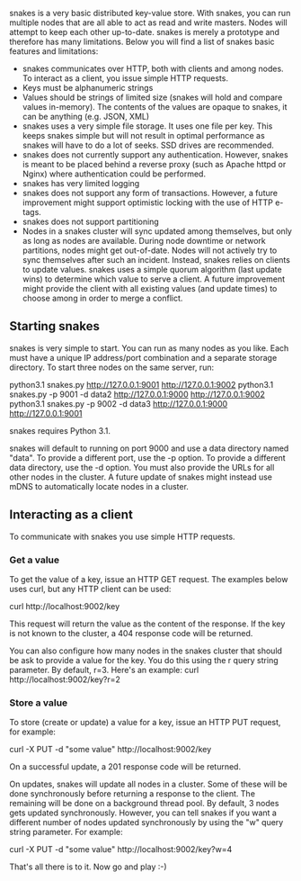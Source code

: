 snakes is a very basic distributed key-value store. With snakes, you can run multiple nodes that are all able to act as read and write masters. Nodes will attempt to keep each other up-to-date. snakes is merely a prototype and therefore has many limitations. Below you will find a list of snakes basic features and limitations:

* snakes communicates over HTTP, both with clients and among nodes. To interact as a client, you issue simple HTTP requests.
* Keys must be alphanumeric strings
* Values should be strings of limited size (snakes will hold and compare values in-memory). The contents of the values are opaque to snakes, it can be anything (e.g. JSON, XML)
* snakes uses a very simple file storage. It uses one file per key. This keeps snakes simple but will not result in optimal performance as snakes will have to do a lot of seeks. SSD drives are recommended.
* snakes does not currently support any authentication. However, snakes is meant to be placed behind a reverse proxy (such as Apache httpd or Nginx) where authentication could be performed.
* snakes has very limited logging
* snakes does not support any form of transactions. However, a future improvement might support optimistic locking with the use of HTTP e-tags.
* snakes does not support partitioning
* Nodes in a snakes cluster will sync updated among themselves, but only as long as nodes are available. During node downtime or network partitions, nodes might get out-of-date. Nodes will not actively try to sync themselves after such an incident. Instead, snakes relies on clients to update values. snakes uses a simple quorum algorithm (last update wins) to determine which value to serve a client. A future improvement might provide the client with all existing values (and update times) to choose among in order to merge a conflict.

## Starting snakes
snakes is very simple to start. You can run as many nodes as you like. Each must have a unique IP address/port combination and a separate storage directory. To start three nodes on the same server, run:

python3.1 snakes.py http://127.0.0.1:9001 http://127.0.0.1:9002
python3.1 snakes.py -p 9001 -d data2 http://127.0.0.1:9000 http://127.0.0.1:9002
python3.1 snakes.py -p 9002 -d data3 http://127.0.0.1:9000 http://127.0.0.1:9001

snakes requires Python 3.1.

snakes will default to running on port 9000 and use a data directory named "data". To provide a different port, use the -p option. To provide a different data directory, use the -d option. You must also provide the URLs for all other nodes in the cluster. A future update of snakes might instead use mDNS to automatically locate nodes in a cluster.

## Interacting as a client
To communicate with snakes you use simple HTTP requests. 

### Get a value
To get the value of a key, issue an HTTP GET request. The examples below uses curl, but any HTTP client can be used:

curl http://localhost:9002/key

This request will return the value as the content of the response. If the key is not known to the cluster, a 404 response code will be returned. 

You can also configure how many nodes in the snakes cluster that should be ask to provide a value for the key. You do this using the r query string parameter. By default, r=3. Here's an example:
curl http://localhost:9002/key?r=2

### Store a value
To store (create or update) a value for a key, issue an HTTP PUT request, for example:

curl -X PUT -d "some value" http://localhost:9002/key

On a successful update, a 201 response code will be returned.

On updates, snakes will update all nodes in a cluster. Some of these will be done synchronously before returning a response to the client. The remaining will be done on a background thread pool. By default, 3 nodes gets updated synchronously. However, you can tell snakes if you want a different number of nodes updated synchronously by using the "w" query string parameter. For example:

curl -X PUT -d "some value" http://localhost:9002/key?w=4

That's all there is to it. Now go and play :-)